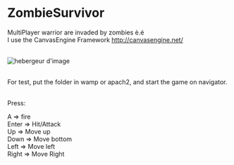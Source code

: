 ZombieSurvivor
==============

MultiPlayer warrior are invaded by zombies è.é <br>
I use the CanvasEngine Framework http://canvasengine.net/<br><br>

<img src="http://nsa33.casimages.com/img/2014/05/24/140524102010727002.png" alt="hebergeur d'image" border="0"/><br><br>

For test, put the folder in wamp or apach2, and start the game on navigator.
<br><br>

Press:<br>

A => fire<br>
Enter => Hit/Attack<br>
Up => Move up<br>
Down => Move bottom<br>
Left => Move left<br>
Right => Move Right
